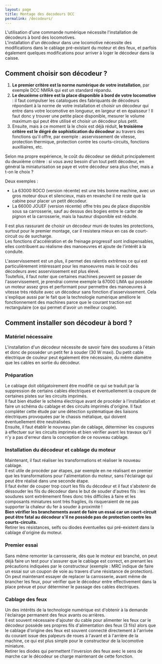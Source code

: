 ```yaml
---
layout: page
title: Montage des decodeurs DCC
permalink: /decodeurs/
---
```


L'utilisation d'une commande numérique nécessite l'installation de décodeurs à bord des locomotives.  
L'installation d'un décodeur dans une locomotive nécessite des modifications dans le cablage pré-existant du moteur et des feux, et parfois également quelques modifications pour arriver à loger le décodeur dans la caisse.

Comment choisir son décodeur ?
------------------------------

1.  **Le premier critère est la norme numérique de votre installation**, par exemple DCC NMRA qui est un standard répandu.
2.  **Le deuxième critère est la place disponible à bord de votre locomotive** : il faut compulser les catalogues des fabriquants de décodeurs répondant à la norme de votre installation et choisir un décodeur qui entre dans votre locomotive en longueur, en largeur et en épaisseur ! Il faut donc y trouver une petite place disponible, mesurer le volume maximum qui peut être utilisé et choisir un décodeur plus petit.
3.  Ensuite, mais à ce moment là le choix est déjà réduit, **le troisième critère est le dégré de sophistication du décodeur** au travers des fonctions qu'il offre, par exemple : asservissement de vitesse, protection thermique, protection contre les courts-circuits, fonctions auxilliaires, etc.

  
Selon ma propre expérience, le coût du décodeur se déduit principalement du deuxième critère : si vous avez besoin d'un tout petit décodeur, en général la miniaturisation se paye et votre décodeur sera plus cher, mais a t-on le choix ?

Deux exemples :

*   La 63000 ROCO (version récente) est une très bonne machine, avec un gros moteur doux et silencieux, mais en revanche il ne reste que la cabine pour placer un petit décodeur.
*   La 66000 JOUEF (version récente) offre très peu de place disponible sous sa carrosserie, sauf au dessus des bogies entre le carter de pignon et la carrosserie, mais la hauteur disponible est réduite.

  
Il est plus rassurant de choisir un décodeur muni de toutes les protections, surtout pour le premier montage, car il resistera mieux en cas de court-circuit ou de surcharge.  
Les fonctions d'accélération et de freinage progressif sont indispensables, elles contribuent au réalisme des manoeuvres et ajoute de l'intérêt à la conduite.

L'asservissement est un plus, il permet des ralentis extrêmes ce qui est particulièrement intéressant pour les manoeuvres mais le coût des décodeurs avec asservissement est plus élevé.  
Toutefois, il faut noter que certaines machines peuvent se passer de l'asservissement, je prendrai comme exemple la 67000 LIMA qui possède un moteur assez gros et performant pour permettre des manoeuvres à vitesse très réduite avec un décodeur sans fonction d'asservissement. Cela s'explique aussi par le fait que la technologie numérique améliore le fonctionnement des machines parce que le courant traction est rectangulaire (ce qui permet d'avoir un meilleur couple).

Comment installer son décodeur à bord ?
---------------------------------------

### Matériel nécessaire

L'installation d'un décodeur nécessite de savoir faire des soudures à l'étain et donc de posséder un petit fer à souder (30 W maxi). Du petit cable électrique de couleur peut également être nécessaire, du même diamètre que les cables en sortie du décodeur.

### Préparation

Le cablage doit obligatoirement être modifié ce qui se traduit par la suppression de certains cables électriques et éventuellement la coupure de certaines pistes sur les circuits imprimés.  
Il faut bien étudier le schéma électrique avant de procéder à l'installation et faire un schéma du cablage et des circuits imprimés d'origine. Il faut compléter cette étude par une détection systématique des liaisons électriques provoquées par le chassis métalique, qui doivent éventuellement être neutralisées.  
Ensuite, il faut établir le nouveau plan de cablage, déterminer les coupures à effectuer sur les circuits imprimés et bien vérifier avant les travaux qu'il n'y a pas d'erreur dans la conception de ce nouveau cablage.

### Installation du décodeur et cablage du moteur

Maintenant, il faut réaliser les transformations et réaliser le nouveau cablage.  
Il est utile de procéder par étapes, par exemple en ne réalisant en premier que les transformations pour l'alimentation du moteur, sans l'éclairage qui peut être réalisé dans une seconde étape.  
Il faut éviter de couper trop court les fils du décodeur et il faut s'abstenir de déssouder les fils du décodeur dans le but de souder d'autres fils : les soudures sont extrêmement fines donc très difficiles à faire et les composants miniatures sont très fragiles, ils risqueraient de ne pas supporter la chaleur du fer à souder à proximité !  
**Bien vérifier les branchements avant de faire un essai car un court-circuit peut être fatal au décodeur s'il ne possède pas de protection contre les courts-circuits.**  
Retirer les résistances, selfs ou diodes éventuelles qui pré-existent dans la cablage d'origine du moteur.

### Premier essai

Sans même remonter la carrosserie, dès que le moteur est branché, on peut déjà faire un test pour s'assurer que le cablage est correct, en prenant les précautions indiquées par le constructeur (exemple : MRC indique de faire un essai sur un coupon de voie au travers d'une résistance de protection).  
On peut maintenant essayer de replacer la carrosserie, avant même de brancher les feux, pour vérifier que le décodeur entre effectivement dans la place prévue et pour déterminer le passage des cables électriques.

### Cablage des feux

Un des intérêts de la technologie numérique est d'obtenir à la demande l'éclairage permanent des feux avants ou arrières.  
Il est souvent nécessaire d'ajouter du cable pour alimenter les feux car le décodeur possède ses propres fils d'alimentation des feux (3 fils) alors que le cablage d'origine des feux est souvent connecté directement à l'arrivée du courant issue des palpeurs de roues à l'avant et à l'arrière de la machine, ce qui est plus simple pour le constructeur de la locomotive miniature.  
Retirer les diodes qui permettent l'inversion des feux avec le sens de marche car le décodeur se charge maintenant de cette fonction.
